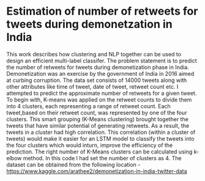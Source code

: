 # Estimation of number of retweets for tweets during demonetzation in India

This work describes how clustering and NLP together can be used to design an efficient multi-label classifer. The problem statement is to predict the number of retweets for tweets during demonetization phase in India. Demonetization was an exercise by the government of India in 2016 aimed at curbing corruption. 
The data set consists of 14000 tweets along with other attributes like time of tweet, date of tweet, retweet count etc. I attempted to predict the approximate number of retweets for a given tweet. 
To begin with, K-means was applied on the retweet counts to divide them into 4 clusters, each representing a range of retweet count. Each tweet,based on their retweet count, was represented by one of the four clusters. 
This smart grouping (K-Means clustering) brought together the tweets that have similar potential of generating retweets.
As a result, the tweets in a cluster had high correlation. This correlation (within a cluster of tweets) would make it easier for an LSTM model to classify the tweets into the four clusters which would inturn, improve the efficiency of the prediction. 
The right number of K-Means clusters can be calculated using k-elbow method. In this code I had set the number of clusters as 4. 
The dataset can be obtained from the following location -
https://www.kaggle.com/arathee2/demonetization-in-india-twitter-data
